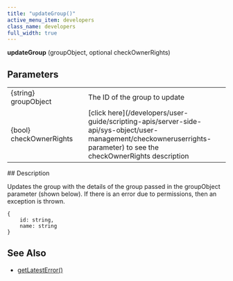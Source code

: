 ```yaml
---
title: "updateGroup()"
active_menu_item: developers
class_name: developers
full_width: true
---
```



**updateGroup** (groupObject, optional checkOwnerRights)

## Parameters

<table>
<tr>
<td width="183">
{string} groupObject

</td>
<td width="15">
</td>
<td width="682">
The ID of the group to update

</td>
</tr>
<tr>
<td width="183">
{bool} checkOwnerRights

</td>
<td width="15">
</td>
<td width="682">
[click here](/developers/user-guide/scripting-apis/server-side-api/sys-object/user-management/checkowneruserrights-parameter) to see the checkOwnerRights description

</td>
</tr>
</table>
## Description

Updates the group with the details of the group passed in the groupObject parameter (shown below). If there is an error due to permissions, then an exception is thrown.

    {
        id: string, 
        name: string
    }
     
   

## See Also

 - [getLatestError()](/developers/user-guide/scripting-apis/server-side-api/ssj-object/miscellaneous/getlatesterror)

